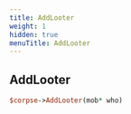 ```yaml
---
title: AddLooter
weight: 1
hidden: true
menuTitle: AddLooter
---
```

## AddLooter
```perl
$corpse->AddLooter(mob* who)
```